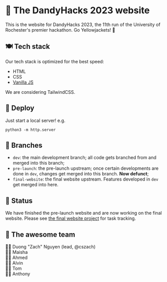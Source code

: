 # 💖 The DandyHacks 2023 website

This is the website for DandyHacks 2023, the 11th run of the University of
Rochester's premier hackathon. Go Yellowjackets! 🐝

## 🍽️ Tech stack

Our tech stack is optimized for the best speed:

- HTML
- CSS
- [Vanilla JS](http://vanilla-js.com/)

We are considering TailwindCSS.

## 🚀 Deploy

Just start a local server! e.g.

```shell
python3 -m http.server
```

## 🌳 Branches

- `dev`: the main development branch; all code gets branched from and merged
  into this branch;
- `pre-launch`: the pre-launch upstream; once certain developments are done in
  `dev`, changes get merged into this branch. **Now defunct**;
- `final-website`: the final website upstream. Features developed in `dev` get
  merged into here.

## 🚦 Status

We have finished the pre-launch website and are now working on the final
website. Please see [the final website project][project] for task tracking.

[project]: https://github.com/orgs/UR-dandyhacks/projects/3

## 💪 The awesome team

🧙‍♂️ Duong "Zach" Nguyen (lead, @cszach)  
👩‍💻 Maisha  
👨‍💻 Ahmed  
👨‍💻 Alvin  
👨‍💻 Tom  
👨‍💻 Anthony
